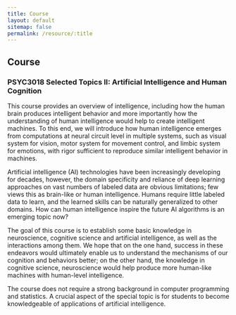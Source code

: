 ```yaml
---
title: Course
layout: default
sitemap: false
permalink: /resource/:title
---
```


## Course

### PSYC3018 Selected Topics II: Artificial Intelligence and Human Cognition

This course provides an overview of intelligence, including how the human brain produces intelligent behavior and more importantly how the understanding of human intelligence would help to create intelligent machines. To this end, we will introduce how human intelligence emerges from computations at neural circuit level in multiple systems, such as visual system for vision, motor system for movement control, and limbic system for emotions, with rigor sufficient to reproduce similar intelligent behavior in machines.

Artificial intelligence (AI) technologies have been increasingly developing for decades, however, the domain specificity and reliance of deep learning approaches on vast numbers of labeled data are obvious limitations; few views this as brain-like or human intelligence. Humans require little labeled data to learn, and the learned skills can be naturally generalized to other domains. How can human intelligence inspire the future AI algorithms is an emerging topic now?

The goal of this course is to establish some basic knowledge in neuroscience, cognitive science and artificial intelligence, as well as the interactions among them. We hope that on the one hand, success in these endeavors would ultimately enable us to understand the mechanisms of our cognition and behaviors better; on the other hand, the knowledge in cognitive science, neuroscience would help produce more human-like machines with human-level intelligence.

The course does not require a strong background in computer programming and statistics. A crucial aspect of the special topic is for students to become knowledgeable of applications of artificial intelligence.